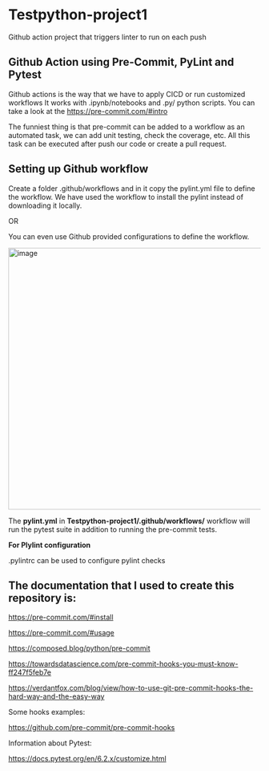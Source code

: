 # Testpython-project1

Github action project that triggers linter to run on each push

## Github Action using Pre-Commit, PyLint and Pytest

Github actions is the way that we have to apply CICD or run customized workflows
It works with .ipynb/notebooks and .py/ python scripts.
You can take a look at the https://pre-commit.com/#intro

The funniest thing is that pre-commit can be added to a workflow as an automated task, we can add unit testing, check the coverage, etc. All this task can be executed after push our code or create a pull request.

## Setting up Github workflow

Create a folder .github/workflows and in it copy the pylint.yml file to define the workflow. We have used the workflow to install the pylint instead of downloading it locally. 

OR 

You can even use Github provided configurations to define the workflow.

<img width="522" alt="image" src="https://user-images.githubusercontent.com/116036346/199461779-82478c5a-4531-4dea-8172-45fde19ca7ee.png">

The **pylint.yml** in **Testpython-project1/.github/workflows/** workflow will run the pytest suite in addition to running the pre-commit tests.

**For Plylint configuration**

.pylintrc can be used to configure pylint checks

## The documentation that I used to create this repository is:

https://pre-commit.com/#install

https://pre-commit.com/#usage

https://composed.blog/python/pre-commit

https://towardsdatascience.com/pre-commit-hooks-you-must-know-ff247f5feb7e

https://verdantfox.com/blog/view/how-to-use-git-pre-commit-hooks-the-hard-way-and-the-easy-way

Some hooks examples:

https://github.com/pre-commit/pre-commit-hooks

Information about Pytest:

https://docs.pytest.org/en/6.2.x/customize.html

